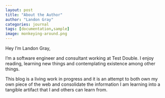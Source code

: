 ```yaml
---
layout: post
title: "About the Author"
author: "Landon Gray"
categories: journal
tags: [documentation,sample]
image: monkeying-around.png 
---
```


Hey I’m Landon Gray,

I’m a software engineer and consultant working at Test Double. I enjoy reading, learning new things and contemplating existence among other things.

This blog is a living work in progress and it is an attempt to both own my own piece of the web and consolidate the information I am learning into a tangible artifact that I and others can learn from.
